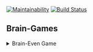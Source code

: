 [![Maintainability](https://api.codeclimate.com/v1/badges/93f3130066d923149e5c/maintainability)](https://codeclimate.com/github/vladsad/project-lvl1-s376/maintainability) [![Build Status](https://travis-ci.com/vladsad/project-lvl1-s376.svg?branch=master)](https://travis-ci.com/vladsad/project-lvl1-s376)

## Brain-Games

<details>
<summary>Brain-Even Game</summary>
<a href="https://asciinema.org/a/OEehvJKUb1TBInmkobbsIqqYj" target="_blank"><img src="https://asciinema.org/a/OEehvJKUb1TBInmkobbsIqqYj.svg" /></a>
<details>

<details>
<summary>Brain-Calc Game</summary>
<a href="https://asciinema.org/a/d82JDP6o3R3LshCL86ApsSRWP" target="_blank"><img src="https://asciinema.org/a/d82JDP6o3R3LshCL86ApsSRWP.svg" /></a>
<details>
